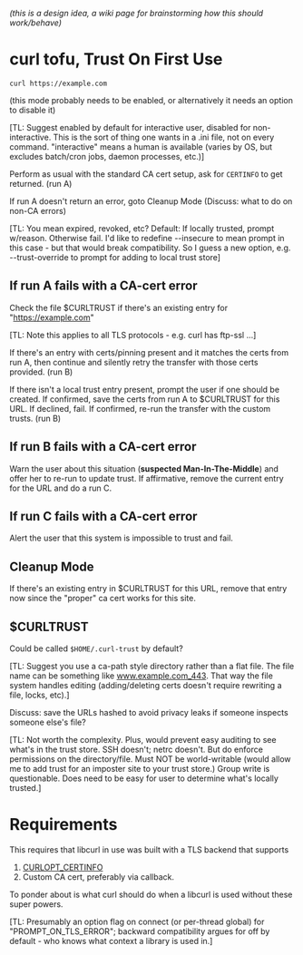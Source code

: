 _(this is a design idea, a wiki page for brainstorming how this should work/behave)_

# curl tofu, Trust On First Use

    curl https://example.com

(this mode probably needs to be enabled, or alternatively it needs an option to disable it)

[TL: Suggest enabled by default for interactive user, disabled for non-interactive.  This is the sort of thing one wants in a .ini file, not on every command.  "interactive" means a human is available (varies by OS, but excludes batch/cron jobs, daemon processes, etc.)]

Perform as usual with the standard CA cert setup, ask for `CERTINFO` to get returned. (run A)

If run A doesn't return an error, goto Cleanup Mode (Discuss: what to do on non-CA errors)

[TL: You mean expired, revoked, etc?  Default: If locally trusted, prompt w/reason.  Otherwise fail.  I'd like to redefine --insecure to mean prompt in this case - but that would break compatibility.  So I guess a new option, e.g. --trust-override to prompt for adding to local trust store]

## If run A fails with a CA-cert error

Check the file $CURLTRUST if there's an existing entry for "https://example.com"

[TL: Note this applies to all TLS protocols - e.g. curl has ftp-ssl ...]

If there's an entry with certs/pinning present and it matches the certs from run A, then continue and silently retry the transfer with those certs provided. (run B)

If there isn't a local trust entry present, prompt the user if one should be created. If confirmed, save the certs from run A to $CURLTRUST for this URL. If declined, fail. If confirmed, re-run the transfer with the custom trusts. (run B)

## If run B fails with a CA-cert error

Warn the user about this situation (**suspected Man-In-The-Middle**) and offer her to re-run to update trust. If affirmative, remove the current entry for the URL and do a run C.

## If run C fails with a CA-cert error

Alert the user that this system is impossible to trust and fail.

## Cleanup Mode

If there's an existing entry in $CURLTRUST for this URL, remove that entry now since the "proper" ca cert works for this site.

## $CURLTRUST

Could be called `$HOME/.curl-trust` by default?

[TL: Suggest you use a ca-path style directory rather than a flat file.  The file name can be something like www.example.com_443.  That way the file system handles editing (adding/deleting certs doesn't require rewriting a file, locks, etc).]

Discuss: save the URLs hashed to avoid privacy leaks if someone inspects someone else's file?

[TL: Not worth the complexity.  Plus, would prevent easy auditing to see what's in the trust store.  SSH doesn't; netrc doesn't.  But do enforce permissions on the directory/file.  Must NOT be world-writable (would allow me to add trust for an imposter site to your trust store.)  Group write is questionable.  Does need to be easy for user to determine what's locally trusted.]

# Requirements

This requires that libcurl in use was built with a TLS backend that supports
1. [CURLOPT_CERTINFO](https://curl.haxx.se/libcurl/c/CURLOPT_CERTINFO.html)
2. Custom CA cert, preferably via callback.

To ponder about is what curl should do when a libcurl is used without these super powers.

[TL: Presumably an option flag on connect (or per-thread global) for "PROMPT_ON_TLS_ERROR"; backward compatibility argues for off by default - who knows what context a library is used in.]

